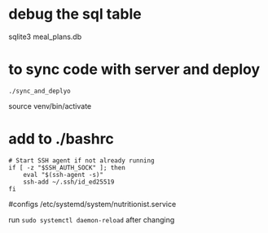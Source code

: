 # debug the sql table

sqlite3 meal_plans.db

# to sync code with server and deploy

`./sync_and_deplyo`


source venv/bin/activate


# add to ./bashrc
```
# Start SSH agent if not already running
if [ -z "$SSH_AUTH_SOCK" ]; then
    eval "$(ssh-agent -s)"
    ssh-add ~/.ssh/id_ed25519
fi
```


#configs 
/etc/systemd/system/nutritionist.service

run `sudo systemctl daemon-reload` after changing